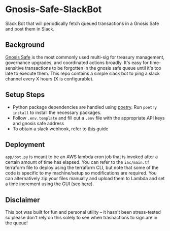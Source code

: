 # Gnosis-Safe-SlackBot
Slack Bot that will periodically fetch queued transactions in a Gnosis Safe and post them in Slack. 

## Background
[Gnosis Safe](https://gnosis-safe.io/) is the most commonly used multi-sig for treasury management, governance upgrades, and coordinated actions broadly. It's easy for time-sensitive transactions to be forgotten in the gnosis safe queue until it's too late to execute them. This repo contains a simple slack bot to ping a slack channel every X hours (X is configurable). 
 
 ## Setup Steps
 - Python package dependencies are handled using [poetry](https://python-poetry.org/). Run `poetry install` to install the necessary packages. 
 - Follow `.env.template` and fill out a `.env` file with the appropriate API keys and gnosis safe address
 - To obtain a slack webhook, refer to [this](https://api.slack.com/messaging/webhooks) guide

## Deployment
 `app/bot.py` is meant to be an AWS lambda cron job that is invoked after a certain amount of time has elapsed. You can refer to the `iac/main.tf` terraform file to deploy using the terraform CLI, but note that some of the code is specific to my machine/setup so modifications are required. You can alternatively zip your files manually and upload them to Lambda and set a time increment using the GUI (see [here](https://docs.aws.amazon.com/lambda/latest/dg/gettingstarted-package.html)).
 
 ## Disclaimer
 This bot was built for fun and personal utility – it hasn't been stress-tested so please don't rely on this solely to see when trasnactions to sign are in the queue!
